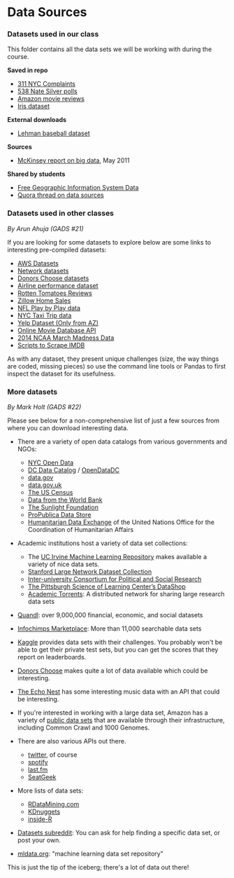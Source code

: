 # Data Sources


### Datasets used in our class

This folder contains all the data sets we will be working with during the course.

**Saved in repo**
- [311 NYC Complaints](./311/)
- [538 Nate Silver polls](./538/)
- [Amazon movie reviews](./amazon/)
- [Iris dataset](./iris/)

**External downloads**
- [Lehman baseball dataset](http://seanlahman.com/files/database/lahman-csv_2014-02-14.zip)

**Sources**
- [McKinsey report on big data](http://www.mckinsey.com/insights/business_technology/big_data_the_next_frontier_for_innovation), May 2011

**Shared by students**
- [Free Geographic Information System Data](http://freegisdata.rtwilson.com/)
- [Quora thread on data sources](http://www.quora.com/Where-can-I-find-large-datasets-open-to-the-public)

### Datasets used in other classes
*By Arun Ahuja (GADS #21)*

If you are looking for some datasets to explore below are some links to interesting pre-compiled datasets:

- [AWS Datasets](http://aws.amazon.com/datasets)
- [Network datasets](http://snap.stanford.edu/data/index.html)
- [Donors Choose datasets](http://data.donorschoose.org/open-data/overview/)
- [Airline performance dataset](http://stat-computing.org/dataexpo/2009/)
- [Rotten Tomatoes Reviews](https://www.kaggle.com/c/sentiment-analysis-on-movie-reviews)
- [Zillow Home Sales](http://www.zillow.com/research/data/)
- [NFL Play by Play data](http://www.advancedfootballanalytics.com/2010/04/play-by-play-data.html)
- [NYC Taxi Trip data](http://www.andresmh.com/nyctaxitrips/)
- [Yelp Dataset (Only from AZ)](http://www.yelp.com/dataset_challenge/)
- [Online Movie Database API](http://www.omdbapi.com/)
- [2014 NCAA March Madness Data](https://www.kaggle.com/c/march-machine-learning-mania)
- [Scripts to Scrape IMDB](https://github.com/hadley/data-movies)

As with any dataset, they present unique challenges (size, the way things are coded, missing pieces) so use the command line tools or Pandas to first inspect the dataset for its usefulness.


### More datasets
*By Mark Holt (GADS #22)*

Please see below for a non-comprehensive list of just a few sources from where you can download interesting data.

 * There are a variety of open data catalogs from various governments and NGOs:
     * [NYC Open Data](https://nycopendata.socrata.com/)
     * [DC Data Catalog](http://data.dc.gov/) / [OpenDataDC](http://www.opendatadc.org/)
     * [data.gov](https://www.data.gov/)
     * [data.gov.uk](http://data.gov.uk/)
     * [The US Census](http://www.census.gov/)
     * [Data from the World Bank](http://data.worldbank.org/)
     * [The Sunlight Foundation](http://sunlightfoundation.com/api/)
     * [ProPublica Data Store](https://projects.propublica.org/data-store/)
     * [Humanitarian Data Exchange](http://docs.hdx.rwlabs.org/) of the United Nations Office for the Coordination of Humanitarian Affairs

 * Academic institutions host a variety of data set collections:
     * The [UC Irvine Machine Learning Repository](http://archive.ics.uci.edu/ml/) makes available a variety of nice data sets.
     * [Stanford Large Network Dataset Collection](http://snap.stanford.edu/data/)
     * [Inter-university Consortium for Political and Social Research](http://www.icpsr.umich.edu/)
     * [The Pittsburgh Science of Learning Center’s DataShop](http://www.learnlab.org/technologies/datashop/)
     * [Academic Torrents](http://academictorrents.com/): A distributed network for sharing large research data sets

 * [Quandl](http://www.quandl.com/):  over 9,000,000 financial, economic, and social datasets
 * [Infochimps Marketplace](http://www.infochimps.com/marketplace): More than 11,000 searchable data sets
 * [Kaggle](http://www.kaggle.com/) provides data sets with their challenges. You probably won't be able to get their private test sets, but you can get the scores that they report on leaderboards.
 * [Donors Choose](http://data.donorschoose.org/) makes quite a lot of data available which could be interesting.
 * [The Echo Nest](http://the.echonest.com/) has some interesting music data with an API that could be interesting.
 * If you're interested in working with a large data set, Amazon has a variety of [public data sets](http://aws.amazon.com/publicdatasets/) that are available through their infrastructure, including Common Crawl and 1000 Genomes.

 * There are also various APIs out there.
     * [twitter](https://dev.twitter.com/), of course
     * [spotify](https://developer.spotify.com/technologies/web-api/)
     * [last.fm](http://www.last.fm/api)
     * [SeatGeek](http://platform.seatgeek.com/)

 * More lists of data sets:
 	 * [RDataMining.com](http://www.rdatamining.com/resources/data)
 	 * [KDnuggets](http://www.kdnuggets.com/datasets/index.html)
 	 * [inside-R](http://www.inside-r.org/howto/finding-data-internet)
 * [Datasets subreddit](http://www.reddit.com/r/datasets/): You can ask for help finding a specific data set, or post your own.
 * [mldata.org](http://mldata.org/): "machine learning data set repository"

This is just the tip of the iceberg; there's a lot of data out there!

